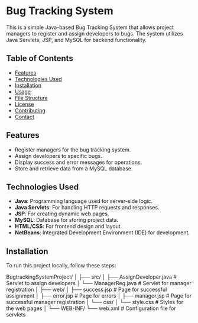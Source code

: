 # Bug Tracking System

This is a simple Java-based Bug Tracking System that allows project managers to register and assign developers to bugs. The system utilizes Java Servlets, JSP, and MySQL for backend functionality.

## Table of Contents

- [Features](#features)
- [Technologies Used](#technologies-used)
- [Installation](#installation)
- [Usage](#usage)
- [File Structure](#file-structure)
- [License](#license)
- [Contributing](#contributing)
- [Contact](#contact)

## Features

- Register managers for the bug tracking system.
- Assign developers to specific bugs.
- Display success and error messages for operations.
- Store and retrieve data from a MySQL database.

## Technologies Used

- **Java**: Programming language used for server-side logic.
- **Java Servlets**: For handling HTTP requests and responses.
- **JSP**: For creating dynamic web pages.
- **MySQL**: Database for storing project data.
- **HTML/CSS**: For frontend design and layout.
- **NetBeans**: Integrated Development Environment (IDE) for development.
## Installation

To run this project locally, follow these steps:

BugtrackingSystemProject/
│
├── src/
│   ├── AssignDeveloper.java        # Servlet to assign developers
│   └── ManagerReg.java             # Servlet for manager registration
│
├── web/
│   ├── success.jsp                 # Page for successful assignment
│   ├── error.jsp                   # Page for errors
│   ├── manager.jsp                 # Page for successful manager registration
│   └── css/
│       └── style.css               # Styles for the web pages
│
└── WEB-INF/
    └── web.xml                     # Configuration file for servlets

